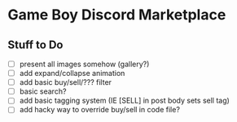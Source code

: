 # Game Boy Discord Marketplace

## Stuff to Do
- [ ] present all images somehow (gallery?)
- [ ] add expand/collapse animation
- [ ] add basic buy/sell/??? filter
- [ ] basic search?
- [ ] add basic tagging system (IE [SELL] in post body sets sell tag)
- [ ] add hacky way to override buy/sell in code file?
